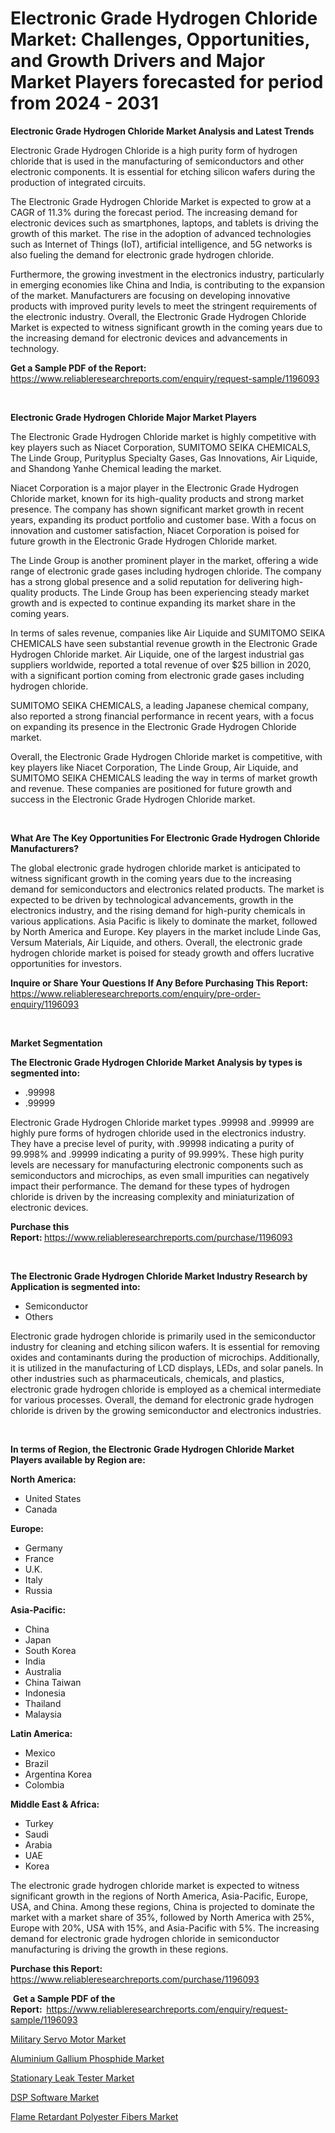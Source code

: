 <p><h1>Electronic Grade Hydrogen Chloride Market: Challenges, Opportunities, and Growth Drivers and Major Market Players forecasted for period from 2024 - 2031</h1></p><p><strong>Electronic Grade Hydrogen Chloride Market Analysis and Latest Trends</strong></p>
<p><p>Electronic Grade Hydrogen Chloride is a high purity form of hydrogen chloride that is used in the manufacturing of semiconductors and other electronic components. It is essential for etching silicon wafers during the production of integrated circuits.</p><p>The Electronic Grade Hydrogen Chloride Market is expected to grow at a CAGR of 11.3% during the forecast period. The increasing demand for electronic devices such as smartphones, laptops, and tablets is driving the growth of this market. The rise in the adoption of advanced technologies such as Internet of Things (IoT), artificial intelligence, and 5G networks is also fueling the demand for electronic grade hydrogen chloride.</p><p>Furthermore, the growing investment in the electronics industry, particularly in emerging economies like China and India, is contributing to the expansion of the market. Manufacturers are focusing on developing innovative products with improved purity levels to meet the stringent requirements of the electronic industry. Overall, the Electronic Grade Hydrogen Chloride Market is expected to witness significant growth in the coming years due to the increasing demand for electronic devices and advancements in technology.</p></p>
<p><strong>Get a Sample PDF of the Report:&nbsp;</strong> <a href="https://www.reliableresearchreports.com/enquiry/request-sample/1196093">https://www.reliableresearchreports.com/enquiry/request-sample/1196093</a></p>
<p>&nbsp;</p>
<p><strong>Electronic Grade Hydrogen Chloride Major Market Players</strong></p>
<p><p>The Electronic Grade Hydrogen Chloride market is highly competitive with key players such as Niacet Corporation, SUMITOMO SEIKA CHEMICALS, The Linde Group, Purityplus Specialty Gases, Gas Innovations, Air Liquide, and Shandong Yanhe Chemical leading the market. </p><p>Niacet Corporation is a major player in the Electronic Grade Hydrogen Chloride market, known for its high-quality products and strong market presence. The company has shown significant market growth in recent years, expanding its product portfolio and customer base. With a focus on innovation and customer satisfaction, Niacet Corporation is poised for future growth in the Electronic Grade Hydrogen Chloride market.</p><p>The Linde Group is another prominent player in the market, offering a wide range of electronic grade gases including hydrogen chloride. The company has a strong global presence and a solid reputation for delivering high-quality products. The Linde Group has been experiencing steady market growth and is expected to continue expanding its market share in the coming years.</p><p>In terms of sales revenue, companies like Air Liquide and SUMITOMO SEIKA CHEMICALS have seen substantial revenue growth in the Electronic Grade Hydrogen Chloride market. Air Liquide, one of the largest industrial gas suppliers worldwide, reported a total revenue of over $25 billion in 2020, with a significant portion coming from electronic grade gases including hydrogen chloride. </p><p>SUMITOMO SEIKA CHEMICALS, a leading Japanese chemical company, also reported a strong financial performance in recent years, with a focus on expanding its presence in the Electronic Grade Hydrogen Chloride market.</p><p>Overall, the Electronic Grade Hydrogen Chloride market is competitive, with key players like Niacet Corporation, The Linde Group, Air Liquide, and SUMITOMO SEIKA CHEMICALS leading the way in terms of market growth and revenue. These companies are positioned for future growth and success in the Electronic Grade Hydrogen Chloride market.</p></p>
<p>&nbsp;</p>
<p><strong>What Are The Key Opportunities For Electronic Grade Hydrogen Chloride Manufacturers?</strong></p>
<p><p>The global electronic grade hydrogen chloride market is anticipated to witness significant growth in the coming years due to the increasing demand for semiconductors and electronics related products. The market is expected to be driven by technological advancements, growth in the electronics industry, and the rising demand for high-purity chemicals in various applications. Asia Pacific is likely to dominate the market, followed by North America and Europe. Key players in the market include Linde Gas, Versum Materials, Air Liquide, and others. Overall, the electronic grade hydrogen chloride market is poised for steady growth and offers lucrative opportunities for investors.</p></p>
<p><strong>Inquire or Share Your Questions If Any Before Purchasing This Report:</strong> <a href="https://www.reliableresearchreports.com/enquiry/pre-order-enquiry/1196093">https://www.reliableresearchreports.com/enquiry/pre-order-enquiry/1196093</a></p>
<p>&nbsp;</p>
<p><strong>Market Segmentation</strong></p>
<p><strong>The Electronic Grade Hydrogen Chloride Market Analysis by types is segmented into:</strong></p>
<p><ul><li>.99998</li><li>.99999</li></ul></p>
<p><p>Electronic Grade Hydrogen Chloride market types .99998 and .99999 are highly pure forms of hydrogen chloride used in the electronics industry. They have a precise level of purity, with .99998 indicating a purity of 99.998% and .99999 indicating a purity of 99.999%. These high purity levels are necessary for manufacturing electronic components such as semiconductors and microchips, as even small impurities can negatively impact their performance. The demand for these types of hydrogen chloride is driven by the increasing complexity and miniaturization of electronic devices.</p></p>
<p><strong>Purchase this Report:&nbsp;</strong><a href="https://www.reliableresearchreports.com/purchase/1196093">https://www.reliableresearchreports.com/purchase/1196093</a></p>
<p>&nbsp;</p>
<p><strong>The Electronic Grade Hydrogen Chloride Market Industry Research by Application is segmented into:</strong></p>
<p><ul><li>Semiconductor</li><li>Others</li></ul></p>
<p><p>Electronic grade hydrogen chloride is primarily used in the semiconductor industry for cleaning and etching silicon wafers. It is essential for removing oxides and contaminants during the production of microchips. Additionally, it is utilized in the manufacturing of LCD displays, LEDs, and solar panels. In other industries such as pharmaceuticals, chemicals, and plastics, electronic grade hydrogen chloride is employed as a chemical intermediate for various processes. Overall, the demand for electronic grade hydrogen chloride is driven by the growing semiconductor and electronics industries.</p></p>
<p>&nbsp;</p>
<p><strong>In terms of Region, the Electronic Grade Hydrogen Chloride Market Players available by Region are:</strong></p>
<p>
    <p> <strong> North America: </strong>
        <ul>
            <li>United States</li>
            <li>Canada</li>
        </ul>
        </p> 
    <p> <strong> Europe: </strong>
        <ul>
            <li>Germany</li>
            <li>France</li>
            <li>U.K.</li>
            <li>Italy</li>
            <li>Russia</li>
        </ul>
        </p> 
    <p> <strong> Asia-Pacific: </strong>
        <ul>
            <li>China</li>
            <li>Japan</li>
            <li>South Korea</li>
            <li>India</li>
            <li>Australia</li>
            <li>China Taiwan</li>
            <li>Indonesia</li>
            <li>Thailand</li>
            <li>Malaysia</li>
        </ul>
        </p> 
    <p> <strong> Latin America: </strong>
        <ul>
            <li>Mexico</li>
            <li>Brazil</li>
            <li>Argentina Korea</li>
            <li>Colombia</li>
        </ul>
        </p> 
    <p> <strong> Middle East & Africa: </strong>
        <ul>
            <li>Turkey</li>
            <li>Saudi</li>
            <li>Arabia</li>
            <li>UAE</li>
            <li>Korea</li>
        </ul>
    </p>
    </p>
<p><p>The electronic grade hydrogen chloride market is expected to witness significant growth in the regions of North America, Asia-Pacific, Europe, USA, and China. Among these regions, China is projected to dominate the market with a market share of 35%, followed by North America with 25%, Europe with 20%, USA with 15%, and Asia-Pacific with 5%. The increasing demand for electronic grade hydrogen chloride in semiconductor manufacturing is driving the growth in these regions.</p></p>
<p><strong>Purchase this Report: </strong><a href="https://www.reliableresearchreports.com/purchase/1196093">https://www.reliableresearchreports.com/purchase/1196093</a></p>
<p>&nbsp;<strong>Get a Sample PDF of the Report:&nbsp;&nbsp;</strong><a href="https://www.reliableresearchreports.com/enquiry/request-sample/1196093">https://www.reliableresearchreports.com/enquiry/request-sample/1196093</a></p>
<p><strong></strong></p>
<p><p><a href="https://medium.com/p/6735e1e2bdfc/edit">Military Servo Motor Market</a></p><p><a href="https://github.com/ashepherd82/Market-Research-Report-List-3/blob/main/aluminium-gallium-phosphide-market.md">Aluminium Gallium Phosphide Market</a></p><p><a href="https://medium.com/p/8fd2fdc29fbb/edit">Stationary Leak Tester Market</a></p><p><a href="https://issuu.com/reportprime-2/docs/dsp-software-market-size-2030.pptx">DSP Software Market</a></p><p><a href="https://github.com/irfadac/Market-Research-Report-List-1/blob/main/flame-retardant-polyester-fibers-market.md">Flame Retardant Polyester Fibers Market</a></p></p>